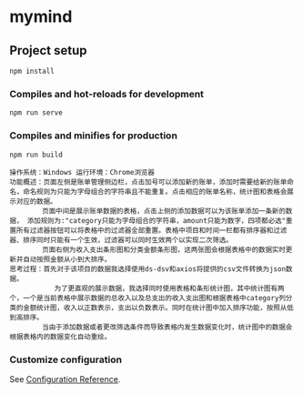 # mymind

## Project setup
```
npm install
```

### Compiles and hot-reloads for development
```
npm run serve
```

### Compiles and minifies for production
```
npm run build
```

```
操作系统：Windows 运行环境：Chrome浏览器
功能概述：页面左侧是账单管理侧边栏，点击加号可以添加新的账单，添加时需要给新的账单命名，命名规则为只能为字母组合的字符串且不能重复。点击相应的账单名称，统计图和表格会展示对应的数据。
        页面中间是展示账单数据的表格，点击上侧的添加数据可以为该账单添加一条新的数据， 添加规则为:"category只能为字母组合的字符串，amount只能为数字，四项都必选"重置所有过滤器按钮可以将表格中的过滤器全部重置。表格中项目和时间一栏都有排序器和过滤器、排序同时只能有一个生效，过滤器可以同时生效两个以实现二次筛选。
        页面右侧为收入支出条形图和分类金额条形图，这两张图会根据表格中的数据实时更新并自动按照金额从小到大排序。
思考过程：首先对于该项目的数据我选择使用ds-dsv和axios将提供的csv文件转换为json数据。
           为了更直观的展示数据，我选择同时使用表格和条形统计图，其中统计图有两个，一个是当前表格中展示数据的总收入以及总支出的收入支出图和根据表格中category列分类的金额统计图，收入以正数表示，支出以负数表示。同时在统计图中加入排序功能，按照从低到高排序。
        当由于添加数据或者更改筛选条件而导致表格内发生数据变化时，统计图中的数据会根据表格内的数据变化自动重绘。
```
### Customize configuration
See [Configuration Reference](https://cli.vuejs.org/config/).
